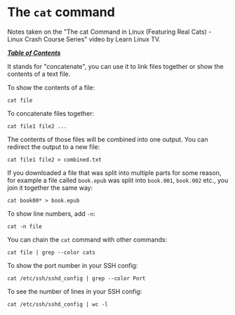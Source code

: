 # The `cat` command

Notes taken on the "The cat Command in Linux (Featuring Real Cats) - Linux
Crash Course Series" video by Learn Linux TV.

[***Table of Contents***](/README.md)

It stands for "concatenate", you can use it to link files together or show the
contents of a text file. 

To show the contents of a file:

    cat file

To concatenate files together:

    cat file1 file2 ...

The contents of those files will be combined into one output. You can redirect
the output to a new file:

    cat file1 file2 > combined.txt

If you downloaded a file that was split into multiple parts for some reason,
for example a file called `book.epub` was split into `book.001`, `book.002`
etc., you join it together the same way:

    cat book00* > book.epub

To show line numbers, add `-n`:

    cat -n file

You can chain the `cat` command with other commands:

    cat file | grep --color cats

To show the port number in your SSH config:

    cat /etc/ssh/sshd_config | grep --color Port

To see the number of lines in your SSH config:

    cat /etc/ssh/sshd_config | wc -l
